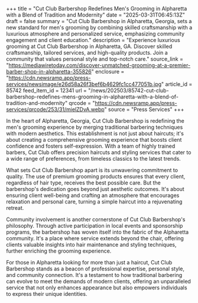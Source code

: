 +++
title = "Cut Club Barbershop Redefines Men's Grooming in Alpharetta with a Blend of Tradition and Modernity"
date = "2025-03-31T06:45:13Z"
draft = false
summary = "Cut Club Barbershop in Alpharetta, Georgia, sets a new standard for men's grooming by combining skilled craftsmanship with a luxurious atmosphere and personalized service, emphasizing community engagement and client education."
description = "Experience luxurious grooming at Cut Club Barbershop in Alpharetta, GA. Discover skilled craftsmanship, tailored services, and high-quality products. Join a community that values personal style and top-notch care."
source_link = "https://mediawiretoday.com/discover-unmatched-grooming-at-a-premier-barber-shop-in-alpharetta-355826"
enclosure = "https://cdn.newsramp.app/press-services/newsimage/e26d58a26f3bef6b4629fc1cc477051b.jpg"
article_id = 85742
feed_item_id = 12341
url = "/news/202503/85742-cut-club-barbershop-redefines-mens-grooming-in-alpharetta-with-a-blend-of-tradition-and-modernity"
qrcode = "https://cdn.newsramp.app/press-services/qrcode/253/31/mielZDvA.webp"
source = "Press Services"
+++

<p>In the heart of Alpharetta, Georgia, Cut Club Barbershop is redefining the men's grooming experience by merging traditional barbering techniques with modern aesthetics. This establishment is not just about haircuts; it's about creating a comprehensive grooming experience that boosts client confidence and fosters self-expression. With a team of highly trained barbers, Cut Club offers precision haircuts and styling services that cater to a wide range of preferences, from timeless classics to the latest trends.</p><p>What sets Cut Club Barbershop apart is its unwavering commitment to quality. The use of premium grooming products ensures that every client, regardless of hair type, receives the best possible care. But the barbershop's dedication goes beyond just aesthetic outcomes. It's about ensuring client well-being and crafting an atmosphere that encourages relaxation and personal care, turning a simple haircut into a rejuvenating retreat.</p><p>Community involvement is another cornerstone of Cut Club Barbershop's philosophy. Through active participation in local events and sponsorship programs, the barbershop has woven itself into the fabric of the Alpharetta community. It's a place where service extends beyond the chair, offering clients valuable insights into hair maintenance and styling techniques, further enriching the grooming experience.</p><p>For those in Alpharetta looking for more than just a haircut, Cut Club Barbershop stands as a beacon of professional expertise, personal style, and community connection. It's a testament to how traditional barbering can evolve to meet the demands of modern clients, offering an unparalleled service that not only enhances appearance but also empowers individuals to express their unique identities.</p>
